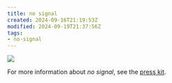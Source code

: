 ```yaml
---
title: no signal
created: 2024-09-16T21:19:53Z
modified: 2024-09-19T21:37:56Z
tags:
- no-signal
---
```


<div class="banner">

![](../press-kits/no-signal/screen-3.png)

</div>

For more information about _no signal_, see the [press kit](../press-kits/no-signal.md).
